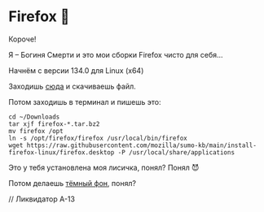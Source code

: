 # Firefox 🦊

Короче!

Я – Богиня Смерти и это мои сборки Firefox чисто для себя...

Начнём с версии 134.0 для Linux (x64)

Заходишь [сюда](https://www.mozilla.org/en-US/firefox/all/desktop-release/linux64/ru/) и скачиваешь файл.

Потом заходишь в терминал и пишешь это:

    cd ~/Downloads
    tar xjf firefox-*.tar.bz2
    mv firefox /opt
    ln -s /opt/firefox/firefox /usr/local/bin/firefox
    wget https://raw.githubusercontent.com/mozilla/sumo-kb/main/install-firefox-linux/firefox.desktop -P /usr/local/share/applications

Это у тебя установлена моя лисичка, понял? Понял 😈

Потом делаешь [тёмный фон](https://addons.mozilla.org/ru/firefox/addon/black21/), понял?

// Ликвидатор А-13
